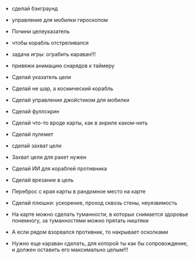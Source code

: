 * сделай бэкграунд
* управление для мобилки гироскопом
* Почини целеуказатель
* чтобы корабль отстреливался

* задача игры: ограбить караван!!!
* привяжи анимацию снарядов к таймеру
* Сделай указатель цели
* Сделай не шар, а космический корабль
* Сделай управление джойстиком для мобилки
* Сделай фуллскрин
* Сделай что-то вроде карты, как в анриле каком-нить
* Сделай пулемет
* сделай захват цели
* Захват цели для ракет нужен
* Сделай ИИ для кораблей противника
* Сделай врезание в цель
* Переброс с края карты в рандомное место на карте
* Сделай плюшки: ускорение, проход сквозь стены, неуязвимость
* На карте можно сделать туманности, в которых снимается здоровье понемногу, за туманностями можно прятать ништяки
* А если рядом взорвался противник, то накрывает осколками
* Нужно еще караван сделать, для которой ты как бы сопровождение, и должен оставить его максимально целым!!!
